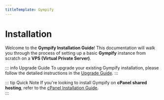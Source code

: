 ```yaml
---
titleTemplate: Gympify
---
```


# Installation

Welcome to the **Gympify Installation Guide**! This documentation will walk you through the process of setting up a basic **Gympify** instance from scratch on a **VPS (Virtual Private Server)**.  

::: info Upgrade Guide
To upgrade your existing Gympify installation, please follow the detailed instructions in the [Upgrade Guide](./upgrade.md).
:::

::: tip Quick Note
If you're looking to install Gympify on **cPanel shared hosting**, refer to the [cPanel Installation Guide](./installation-cpanel.md).  
:::

<!--@include: ./prerequisites.md-->

<!--@include: ./download.md-->

<!--@include: ./vps/database.md-->

<!--@include: ./gui-install.md-->

<!--@include: ./cron-job.md-->

<!--@include: ./vps/queues.md-->

<!--@include: ./post-install.md-->
